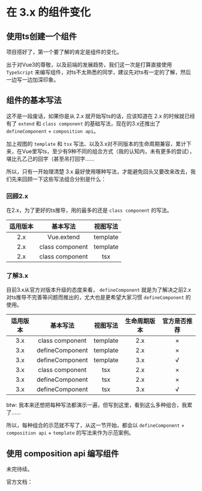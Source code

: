 # 在 3.x 的组件变化

## 使用ts创建一个组件

项目搭好了，第一个要了解的肯定是组件的变化。

出于对Vue3的尊敬，以及前端的发展趋势，我们这一次是打算直接使用 `TypeScript` 来编写组件，对ts不太熟悉的同学，建议先对ts有一定的了解，然后一边写一边加深印象。

## 组件的基本写法

这不是一段废话，如果你是从 2.x 就开始写ts的话，应该知道在 2.x 的时候就已经有了 `extend` 和 `class component` 的基础写法，现在的3.x还推出了 `defineComponent` + `composition api`。

加上视图的 `template` 和 `tsx` 写法、以及3.x对不同版本的生命周期兼容，累计下来，在Vue里写ts，至少有9种不同的组合方式（我的认知内，未有更多的尝试），堪比孔乙己的回字（甚至吊打回字……

所以，只有一开始理清楚 3.x 最好使用哪种写法，才能避免回头又要改来改去，我们先来回顾一下这些写法组合分别是什么：

### 回顾2.x

在2.x，为了更好的ts推导，用的最多的还是 `class component` 的写法。

适用版本|基本写法|视图写法
:-:|:-:|:-:
2.x|Vue.extend|template
2.x|class component|template
2.x|class component|tsx

### 了解3.x

目前3.x从官方对版本升级的态度来看， `defineComponent` 就是为了解决之前2.x对ts推导不完善等问题而推出的，尤大也是更希望大家习惯 `defineComponent` 的使用。

适用版本|基本写法|视图写法|生命周期版本|官方是否推荐
:-:|:-:|:-:|:-:|:-:
3.x|class component|template|2.x|×
3.x|defineComponent|template|2.x|×
3.x|defineComponent|template|3.x|√
3.x|class component|tsx|2.x|×
3.x|defineComponent|tsx|2.x|×
3.x|defineComponent|tsx|3.x|√

btw: 我本来还想把每种写法都演示一遍，但写到这里，看到这么多种组合，我累了……

所以，每种组合的示范就不写了，从这一节开始，都会以 `defineComponent` + `composition api` + `template` 的写法来作为示范案例。

## 使用 composition api 编写组件

未完待续。

官方文档：[](https://composition-api.vuejs.org/zh/)